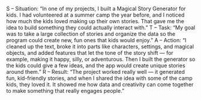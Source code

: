 S – Situation:
“In one of my projects, I built a Magical Story Generator for kids. I had volunteered at a summer camp the year before, and I noticed how much the kids loved making up their own stories. That gave me the idea to build something they could actually interact with.”
T – Task:
“My goal was to take a large collection of stories and organize the data so the program could create new, fun ones that kids would enjoy.”
A – Action:
“I cleaned up the text, broke it into parts like characters, settings, and magical objects, and added features that let the tone of the story shift — for example, making it happy, silly, or adventurous. Then I built the generator so the kids could give a few ideas, and the app would create unique stories around them.”
R – Result:
“The project worked really well — it generated fun, kid-friendly stories, and when I shared the idea with some of the camp kids, they loved it. It showed me how data and creativity can come together to make something that really engages people.”